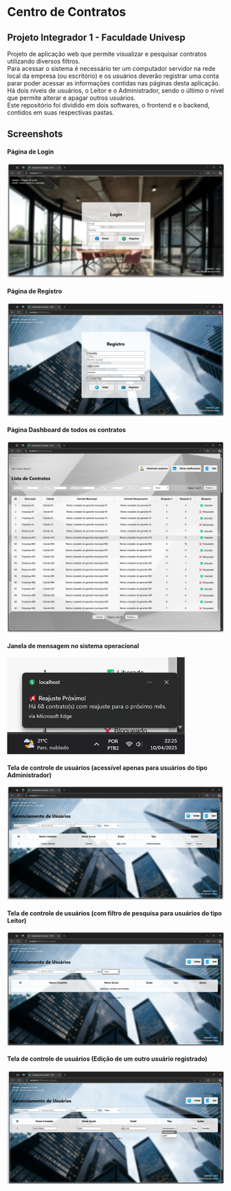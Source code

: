 # Centro de Contratos  
## Projeto Integrador 1 - Faculdade Univesp  
  
Projeto de aplicação web que permite visualizar e pesquisar contratos utilizando diversos filtros.  
Para acessar o sistema é necessário ter um computador servidor na rede local da empresa (ou escritório) e os usuários deverão registrar uma conta parar poder acessar as informações contidas nas páginas desta aplicação.  
Há dois níveis de usuários, o Leitor e o Administrador, sendo o último o nível que permite alterar e apagar outros usuários.  
Este repositório foi dividido em dois softwares, o frontend e o backend, contidos em suas respectivas pastas.  

## Screenshots  

#### Página de Login  
![Login](/Prints/print1.png)  

#### Página de Registro  
![Registro](/Prints/print2.png)  

#### Página Dashboard de todos os contratos  
![Dashboard](/Prints/print3.png)  

#### Janela de mensagem no sistema operacional  
![Mensagem](/Prints/print5.png)  

#### Tela de controle de usuários (acessível apenas para usuários do tipo Administrador)  
![Usuarios1](/Prints/print6.png)  

#### Tela de controle de usuários (com filtro de pesquisa para usuários do tipo Leitor)  
![Usuarios2](/Prints/print7.png)  

#### Tela de controle de usuários (Edição de um outro usuário registrado)  
![Usuarios3](/Prints/print8.png)  
